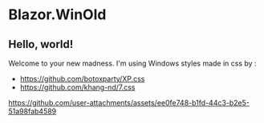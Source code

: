 # Blazor.WinOld

## Hello, world!
Welcome to your new madness. I'm using Windows styles made in css by :
- https://github.com/botoxparty/XP.css
- https://github.com/khang-nd/7.css

https://github.com/user-attachments/assets/ee0fe748-b1fd-44c3-b2e5-51a98fab4589

